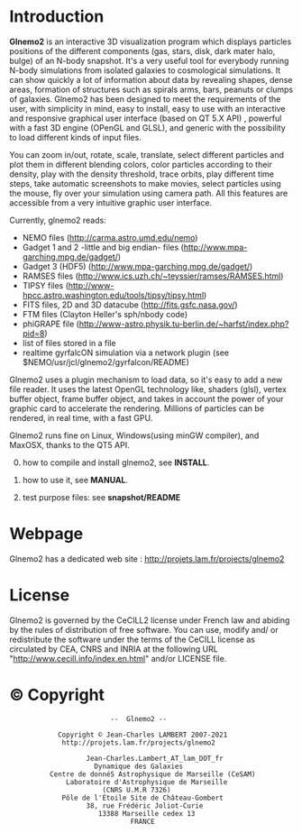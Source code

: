 # Introduction

**Glnemo2** is an interactive 3D visualization program which displays particles positions of the different components (gas, stars, disk, dark mater halo, bulge) of an N-body snapshot. It's a very useful tool for everybody running N-body simulations from isolated galaxies to cosmological simulations. It can show quickly a lot of information about data by revealing shapes, dense areas, formation of structures such as spirals arms, bars, peanuts or clumps of galaxies. Glnemo2 has been designed to meet the requirements of the user, with simplicity in mind, easy to install, easy to use with an interactive and responsive graphical user interface (based on QT 5.X API) , powerful with a fast 3D engine (OPenGL and GLSL), and generic with the possibility to load different kinds of input files.

You can zoom in/out, rotate, scale, translate, select different particles
and plot them in different blending colors, color particles according to their density,
play with the density threshold, trace orbits, play different time steps, take automatic
screenshots to make movies, select particles using the mouse, fly over your simulation
using camera path. All this features are accessible from a very intuitive graphic user interface.

Currently, glnemo2 reads:
* NEMO files (http://carma.astro.umd.edu/nemo)
* Gadget 1 and 2 -little and big endian- files (http://www.mpa-garching.mpg.de/gadget/)
* Gadget 3 (HDF5) (http://www.mpa-garching.mpg.de/gadget/)
* RAMSES files (http://www.ics.uzh.ch/~teyssier/ramses/RAMSES.html)
* TIPSY files (http://www-hpcc.astro.washington.edu/tools/tipsy/tipsy.html)
* FITS files, 2D and 3D datacube (http://fits.gsfc.nasa.gov/)
* FTM files (Clayton Heller's sph/nbody code)
* phiGRAPE file (http://www-astro.physik.tu-berlin.de/~harfst/index.php?pid=8)
* list of files stored in a file
* realtime gyrfalcON simulation via a network plugin (see $NEMO/usr/jcl/glnemo2/gyrfalcon/README)

Glnemo2 uses a plugin mechanism to load data, so it's easy to add a new file reader.
It uses the latest OpenGL technology like, shaders (glsl), vertex buffer object, frame buffer object, and takes in account the power of your graphic card to accelerate the rendering. Millions of particles can be rendered, in real time, with a fast GPU.

Glnemo2 runs fine on Linux, Windows(using minGW compiler), and MaxOSX, thanks to the QT5 API.

0. how to compile and install glnemo2, see **INSTALL**.
 
1. how to use it, see **MANUAL**.
 
2. test purpose files: see **snapshot/README**

# Webpage
 Glnemo2 has a dedicated web site : http://projets.lam.fr/projects/glnemo2

# License

Glnemo2 is governed by the CeCILL2  license under French law and
abiding by the rules of distribution of free software.  You can  use, 
modify and/ or redistribute the software under the terms of the CeCILL
license as circulated by CEA, CNRS and INRIA at the following URL
"http://www.cecill.info/index.en.html" and/or LICENSE file.                       
              
                             
# © Copyright
                             --  Glnemo2 --
                                 
                Copyright © Jean-Charles LAMBERT 2007-2021
                 http://projets.lam.fr/projects/glnemo2
 
                       Jean-Charles.Lambert_AT_lam_DOT_fr
                         Dynamique des Galaxies
              Centre de donnéS Astrophysique de Marseille (CeSAM)
                  Laboratoire d'Astrophysique de Marseille
                           (CNRS U.M.R 7326)
                 Pôle de l'Étoile Site de Château-Gombert
                       38, rue Frédéric Joliot-Curie
                          13388 Marseille cedex 13
                                  FRANCE

